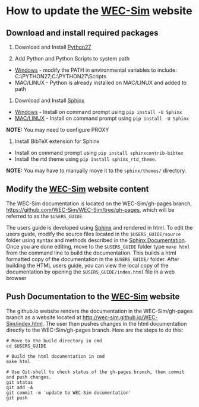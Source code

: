 
# How to update the [WEC-Sim](http://wec-sim.github.io/WEC-Sim) website

## Download and install required packages
1. Download and Install [Python27](https://www.python.org/downloads/)

1. Add Python and Python Scripts to system path
  * [Windows](http://stackoverflow.com/questions/3701646/how-to-add-to-the-pythonpath-in-windows-7) - modify the PATH in environmental variables to include: C:\PYTHON27;C:\PYTHON27\Scripts 
  * MAC/LINUX -  Python is already installed on MAC/LINUX and added to path

1. Download and Install [Sphinx](http://www.sphinx-doc.org/en/stable/index.html)
  * [Windows](http://sphinx-doc.org/latest/install.html#windows-install-python-and-sphinx) - Install on command prompt using ``pip install -U Sphinx``
  * [MAC/LINUX](http://www.sphinx-doc.org/en/stable/install.html#mac-os-x-install-sphinx-using-macports) - Install on command prompt using ``pip install -U Sphinx``

 **NOTE:** You may need to configure PROXY

1. Install BibTeX extension for Sphinx
  * Install on command prompt using ``pip install sphinxcontrib-bibtex``
  * Install the rtd theme using ``pip install sphinx_rtd_theme``. 
 
 **NOTE:** You may have to manually move it to the ``sphinx/themes/`` directory.

## Modify the [WEC-Sim](http://wec-sim.github.io/WEC-Sim) website content
The WEC-Sim documentation is located on the WEC-Sim/gh-pages branch, https://github.com/WEC-Sim/WEC-Sim/tree/gh-pages, which will be referred to as the ``$USERS_GUIDE``.

The users guide is developed using [Sphinx](http://sphinx-doc.org/) and rendered in html. To edit  the users guide, modify the source files located in the ``$USERS_GUIDE/source`` folder using syntax and methods described in the [Sphinx Documentation](http://sphinx-doc.org/contents.html). Once you are done editing, move to the ``$USERS_GUIDE`` folder type ``make html`` from the command line to build the documentation. This builds a html formatted copy of the documentation in the ``$USERS_GUIDE/`` folder. After building the HTML users guide, you can view the local copy of the documentation by opening the ``$USERS_GUIDE/index.html`` file in a web browser

## Push Documentation to the [WEC-Sim](http://wec-sim.github.io/WEC-Sim) website
The github.io website renders the documentation in the WEC-Sim/gh-pages branch as a website located at http://wec-sim.github.io/WEC-Sim/index.html. The user then pushes changes in the html documentation directly to the WEC-Sim/gh-pages branch. Here are the steps to do this:

  ```Shell
  # Move to the build directory in cmd
  cd $USERS_GUIDE

  # Build the html documentation in cmd
  make html

  # Use Git-shell to check status of the gh-pages branch, then commit and push changes. 
  git status
  git add -A
  git commit -m 'update to WEC-Sim documentation'
  git push
  ```

